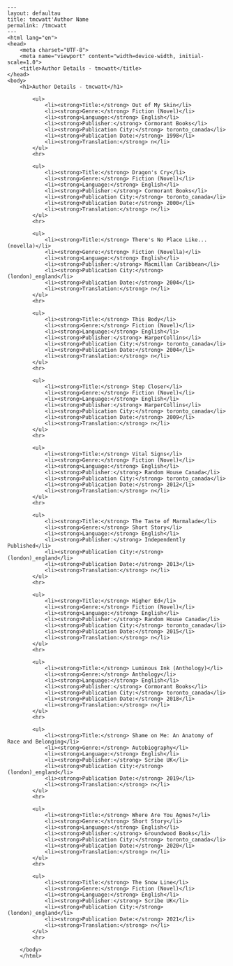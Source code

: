 
    ---
    layout: defaultau
    title: tmcwatt'Author Name 
    permalink: /tmcwatt
    ---
    <html lang="en">
    <head>
        <meta charset="UTF-8">
        <meta name="viewport" content="width=device-width, initial-scale=1.0">
        <title>Author Details - tmcwatt</title>
    </head>
    <body>
        <h1>Author Details - tmcwatt</h1>
        
            <ul>
                <li><strong>Title:</strong> Out of My Skin</li>
                <li><strong>Genre:</strong> Fiction (Novel)</li>
                <li><strong>Language:</strong> English</li>
                <li><strong>Publisher:</strong> Cormorant Books</li>
                <li><strong>Publication City:</strong> toronto_canada</li>
                <li><strong>Publication Date:</strong> 1998</li>
                <li><strong>Translation:</strong> n</li>
            </ul>
            <hr>
            
            <ul>
                <li><strong>Title:</strong> Dragon's Cry</li>
                <li><strong>Genre:</strong> Fiction (Novel)</li>
                <li><strong>Language:</strong> English</li>
                <li><strong>Publisher:</strong> Cormorant Books</li>
                <li><strong>Publication City:</strong> toronto_canada</li>
                <li><strong>Publication Date:</strong> 2000</li>
                <li><strong>Translation:</strong> n</li>
            </ul>
            <hr>
            
            <ul>
                <li><strong>Title:</strong> There's No Place Like... (novella)</li>
                <li><strong>Genre:</strong> Fiction (Novella)</li>
                <li><strong>Language:</strong> English</li>
                <li><strong>Publisher:</strong> Macmillan Caribbean</li>
                <li><strong>Publication City:</strong> (london)_england</li>
                <li><strong>Publication Date:</strong> 2004</li>
                <li><strong>Translation:</strong> n</li>
            </ul>
            <hr>
            
            <ul>
                <li><strong>Title:</strong> This Body</li>
                <li><strong>Genre:</strong> Fiction (Novel)</li>
                <li><strong>Language:</strong> English</li>
                <li><strong>Publisher:</strong> HarperCollins</li>
                <li><strong>Publication City:</strong> toronto_canada</li>
                <li><strong>Publication Date:</strong> 2004</li>
                <li><strong>Translation:</strong> n</li>
            </ul>
            <hr>
            
            <ul>
                <li><strong>Title:</strong> Step Closer</li>
                <li><strong>Genre:</strong> Fiction (Novel)</li>
                <li><strong>Language:</strong> English</li>
                <li><strong>Publisher:</strong> HarperCollins</li>
                <li><strong>Publication City:</strong> toronto_canada</li>
                <li><strong>Publication Date:</strong> 2009</li>
                <li><strong>Translation:</strong> n</li>
            </ul>
            <hr>
            
            <ul>
                <li><strong>Title:</strong> Vital Signs</li>
                <li><strong>Genre:</strong> Fiction (Novel)</li>
                <li><strong>Language:</strong> English</li>
                <li><strong>Publisher:</strong> Random House Canada</li>
                <li><strong>Publication City:</strong> toronto_canada</li>
                <li><strong>Publication Date:</strong> 2012</li>
                <li><strong>Translation:</strong> n</li>
            </ul>
            <hr>
            
            <ul>
                <li><strong>Title:</strong> The Taste of Marmalade</li>
                <li><strong>Genre:</strong> Short Story</li>
                <li><strong>Language:</strong> English</li>
                <li><strong>Publisher:</strong> Independently Published</li>
                <li><strong>Publication City:</strong> (london)_england</li>
                <li><strong>Publication Date:</strong> 2013</li>
                <li><strong>Translation:</strong> n</li>
            </ul>
            <hr>
            
            <ul>
                <li><strong>Title:</strong> Higher Ed</li>
                <li><strong>Genre:</strong> Fiction (Novel)</li>
                <li><strong>Language:</strong> English</li>
                <li><strong>Publisher:</strong> Random House Canada</li>
                <li><strong>Publication City:</strong> toronto_canada</li>
                <li><strong>Publication Date:</strong> 2015</li>
                <li><strong>Translation:</strong> n</li>
            </ul>
            <hr>
            
            <ul>
                <li><strong>Title:</strong> Luminous Ink (Anthology)</li>
                <li><strong>Genre:</strong> Anthology</li>
                <li><strong>Language:</strong> English</li>
                <li><strong>Publisher:</strong> Cormorant Books</li>
                <li><strong>Publication City:</strong> toronto_canada</li>
                <li><strong>Publication Date:</strong> 2018</li>
                <li><strong>Translation:</strong> n</li>
            </ul>
            <hr>
            
            <ul>
                <li><strong>Title:</strong> Shame on Me: An Anatomy of Race and Belonging</li>
                <li><strong>Genre:</strong> Autobiography</li>
                <li><strong>Language:</strong> English</li>
                <li><strong>Publisher:</strong> Scribe UK</li>
                <li><strong>Publication City:</strong> (london)_england</li>
                <li><strong>Publication Date:</strong> 2019</li>
                <li><strong>Translation:</strong> n</li>
            </ul>
            <hr>
            
            <ul>
                <li><strong>Title:</strong> Where Are You Agnes?</li>
                <li><strong>Genre:</strong> Short Story</li>
                <li><strong>Language:</strong> English</li>
                <li><strong>Publisher:</strong> Groundwood Books</li>
                <li><strong>Publication City:</strong> toronto_canada</li>
                <li><strong>Publication Date:</strong> 2020</li>
                <li><strong>Translation:</strong> n</li>
            </ul>
            <hr>
            
            <ul>
                <li><strong>Title:</strong> The Snow Line</li>
                <li><strong>Genre:</strong> Fiction (Novel)</li>
                <li><strong>Language:</strong> English</li>
                <li><strong>Publisher:</strong> Scribe UK</li>
                <li><strong>Publication City:</strong> (london)_england</li>
                <li><strong>Publication Date:</strong> 2021</li>
                <li><strong>Translation:</strong> n</li>
            </ul>
            <hr>
            
        </body>
        </html>
        